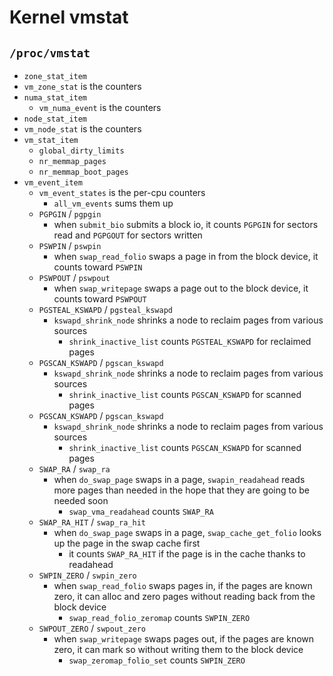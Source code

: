 Kernel vmstat
=============

## `/proc/vmstat`

- `zone_stat_item`
 -  `vm_zone_stat` is the counters
- `numa_stat_item`
  - `vm_numa_event` is the counters
- `node_stat_item`
 -  `vm_node_stat` is the counters
- `vm_stat_item`
  - `global_dirty_limits`
  - `nr_memmap_pages`
  - `nr_memmap_boot_pages`
- `vm_event_item`
  - `vm_event_states` is the per-cpu counters
    - `all_vm_events` sums them up
  - `PGPGIN` / `pgpgin`
    - when `submit_bio` submits a block io, it counts `PGPGIN` for sectors
      read and `PGPGOUT` for sectors written
  - `PSWPIN` / `pswpin`
    - when `swap_read_folio` swaps a page in from the block device, it counts
      toward `PSWPIN`
  - `PSWPOUT` / `pswpout`
    - when `swap_writepage` swaps a page out to the block device, it counts
      toward `PSWPOUT`
  - `PGSTEAL_KSWAPD` / `pgsteal_kswapd`
    - `kswapd_shrink_node` shrinks a node to reclaim pages from various
      sources
      - `shrink_inactive_list` counts `PGSTEAL_KSWAPD` for reclaimed pages
  - `PGSCAN_KSWAPD` / `pgscan_kswapd`
    - `kswapd_shrink_node` shrinks a node to reclaim pages from various
      sources
      - `shrink_inactive_list` counts `PGSCAN_KSWAPD` for scanned pages
  - `PGSCAN_KSWAPD` / `pgscan_kswapd`
    - `kswapd_shrink_node` shrinks a node to reclaim pages from various
      sources
      - `shrink_inactive_list` counts `PGSCAN_KSWAPD` for scanned pages
  - `SWAP_RA` / `swap_ra`
    - when `do_swap_page` swaps in a page, `swapin_readahead` reads more pages
      than needed in the hope that they are going to be needed soon
      - `swap_vma_readahead` counts `SWAP_RA`
  - `SWAP_RA_HIT` / `swap_ra_hit`
    - when `do_swap_page` swaps in a page, `swap_cache_get_folio` looks up the
      page in the swap cache first
      - it counts `SWAP_RA_HIT` if the page is in the cache thanks to
        readahead
  - `SWPIN_ZERO` / `swpin_zero`
    - when `swap_read_folio` swaps pages in, if the pages are known zero, it
      can alloc and zero pages without reading back from the block device
      - `swap_read_folio_zeromap` counts `SWPIN_ZERO`
  - `SWPOUT_ZERO` / `swpout_zero`
    - when `swap_writepage` swaps pages out, if the pages are known zero, it
      can mark so without writing them to the block device
      - `swap_zeromap_folio_set` counts `SWPIN_ZERO`
